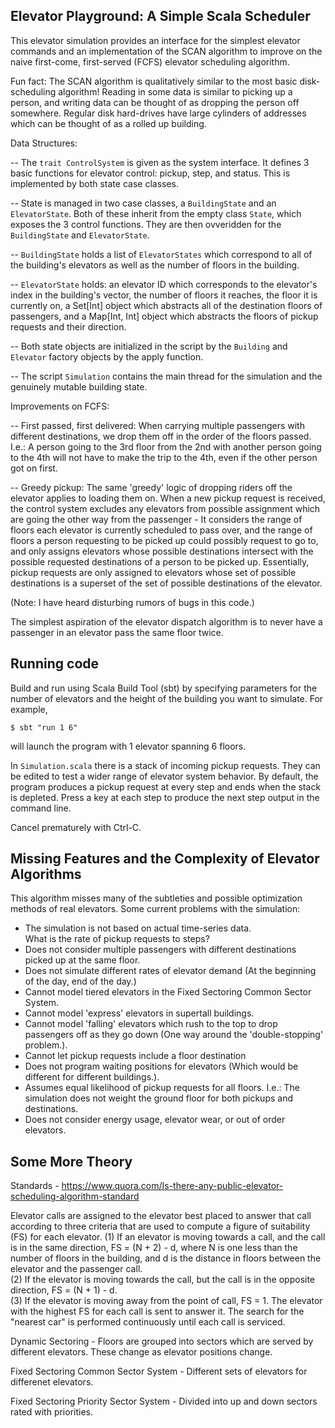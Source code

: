 ## Elevator Playground:  A Simple Scala Scheduler

This elevator simulation provides an interface for the simplest 
elevator commands and an implementation of the SCAN algorithm 
to improve on the naive first-come, first-served (FCFS) 
elevator scheduling algorithm.  

Fun fact: The SCAN algorithm is qualitatively similar to the 
most basic disk-scheduling algorithm!  Reading in some data is similar to picking up a person, 
and writing data can be thought of as dropping the person 
off somewhere. Regular disk hard-drives 
have large cylinders of addresses which can be thought of as a rolled up building.

Data Structures:

-- The `trait ControlSystem` is given as the system interface.
It defines 3 basic functions for elevator control: pickup, step, and status.
This is implemented by both state case classes.

-- State is managed in two case classes, a `BuildingState` and an `ElevatorState`.
Both of these inherit from the empty class `State`, which exposes
the 3 control functions.  They are then ovveridden for the `BuildingState` 
and `ElevatorState`.

-- `BuildingState` holds a list of `ElevatorStates` which correspond to all 
of the building's elevators as well as the number of floors in the building.

-- `ElevatorState` holds: an elevator ID which corresponds to the elevator's index 
in the building's vector, the number of floors it reaches, the floor it is currently on, 
a Set[Int] object which abstracts all of the destination floors of passengers, 
and a Map[Int, Int] object which abstracts the floors of pickup requests and their 
direction.

-- Both state objects are initialized in the script by the `Building` and `Elevator` 
factory objects by the apply function.

-- The script `Simulation` contains the main thread for the simulation and 
the genuinely mutable building state.

Improvements on FCFS:

-- First passed, first delivered:  When carrying multiple passengers with different 
destinations, we drop them off in the order of the floors passed.  I.e.: A person 
going to the 3rd floor from the 2nd with another person going to the 4th will not 
have to make the trip to the 4th, even if the other person got on first.

-- Greedy pickup:  The same 'greedy' logic of dropping riders off the
elevator applies to loading them on.  When a new pickup request is received,
the control system excludes any elevators from possible assignment which are
going the other way from the passenger - It considers the range of floors
each elevator is currently scheduled to pass over, and the range of floors
a person requesting to be picked up could possibly request to go to,
and only assigns elevators whose possible destinations intersect with the
possible requested destinations of a person to be picked up.
Essentially, pickup requests are only assigned to elevators whose set of possible destinations
is a superset of the set of possible destinations of the elevator.

(Note: I have heard disturbing rumors of bugs in this code.)

The simplest aspiration of the elevator dispatch algorithm is to never have a
passenger in an elevator pass the same floor twice.

## Running code

Build and run using Scala Build Tool (sbt) by specifying parameters for 
the number of elevators and the height of the building you want to simulate.
For example,

`$ sbt "run 1 6"`

will launch the program with 1 elevator spanning 6 floors.

In `Simulation.scala` there is a stack of incoming pickup requests.  They can be edited to 
test a wider range of elevator system behavior.  By default, the program produces a pickup
request at every step and ends when the stack is depleted.  Press a key at each 
step to produce the next step output in the command line.

Cancel prematurely with Ctrl-C.

##  Missing Features and the Complexity of Elevator Algorithms

This algorithm misses many of the subtleties and possible 
optimization methods of real elevators.  Some current problems with the simulation:

- The simulation is not based on actual time-series data.  
What is the rate of pickup requests to steps? 
- Does not consider multiple passengers with different destinations picked up at the 
same floor.
- Does not simulate different rates of elevator demand (At the beginning of the day, end of the day.)
- Cannot model tiered elevators in the Fixed Sectoring Common Sector System.
- Cannot model 'express' elevators in supertall buildings.
- Cannot model 'falling' elevators which rush to the top to drop 
passengers off as they go down (One way around the 'double-stopping' problem.).
- Cannot let pickup requests include a floor destination
- Does not program waiting positions for elevators (Which would be different for 
different buildings.). 
- Assumes equal likelihood of pickup requests for all floors.
I.e.: The simulation does not weight the ground floor for both pickups and destinations.
- Does not consider energy usage, elevator wear, or out of order elevators.  

## Some More Theory

Standards - https://www.quora.com/Is-there-any-public-elevator-scheduling-algorithm-standard

Elevator calls are assigned to the elevator best 
placed to answer that call according to three criteria 
that are used to compute a figure of suitability (FS)
for each elevator. 
(1) If an elevator is 
moving towards a call, and the call is in the same 
direction, FS = (N + 2) - d, where N is one less 
than the number of floors in the building, and d is 
the distance in floors between the elevator and the passenger call.  
(2) If the elevator is moving towards the call, 
but the call is in the opposite direction, FS = (N + 1) - d.  
(3) If the elevator is moving away from the point of call, 
FS = 1. The elevator with the highest FS for each call is 
sent to answer it. The search for the "nearest car" 
is performed continuously until each call is serviced.

Dynamic Sectoring - Floors are grouped into sectors which are served by different 
elevators.  These change as elevator positions change. 

Fixed Sectoring Common Sector System - Different sets of elevators for differenet 
elevators.

Fixed Sectoring Priority Sector System - Divided into up and down sectors 
rated with priorities.


